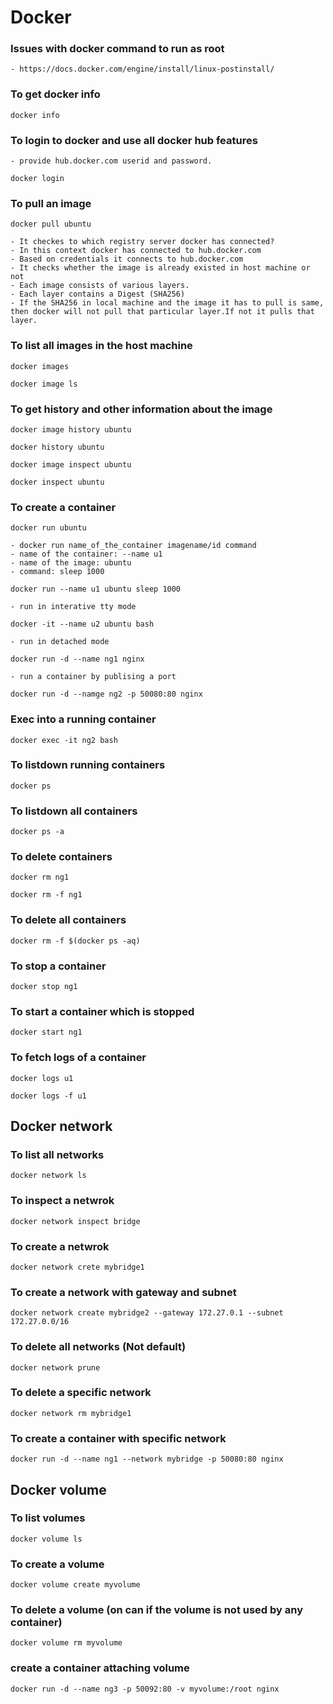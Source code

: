 # Docker

### Issues with docker command to run as root

    - https://docs.docker.com/engine/install/linux-postinstall/

### To get docker info

```docker info```

### To login to docker and use all docker hub features 

    - provide hub.docker.com userid and password.

```docker login``` 

### To pull an image

```docker pull ubuntu```

    - It checkes to which registry server docker has connected?
    - In this context docker has connected to hub.docker.com
    - Based on credentials it connects to hub.docker.com
    - It checks whether the image is already existed in host machine or not
    - Each image consists of various layers.
    - Each layer contains a Digest (SHA256)
    - If the SHA256 in local machine and the image it has to pull is same, then docker will not pull that particular layer.If not it pulls that layer.

### To list all images in the host machine

```docker images```

```docker image ls```

### To get history and other information about the image

```docker image history ubuntu```

```docker history ubuntu```

```docker image inspect ubuntu```

```docker inspect ubuntu```

### To create a container

```docker run ubuntu```

    - docker run name_of_the_container imagename/id command
    - name of the container: --name u1
    - name of the image: ubuntu
    - command: sleep 1000

```docker run --name u1 ubuntu sleep 1000```

    - run in interative tty mode

```docker -it --name u2 ubuntu bash```

    - run in detached mode

```docker run -d --name ng1 nginx```

    - run a container by publising a port

```docker run -d --namge ng2 -p 50080:80 nginx```


### Exec into a running container

```docker exec -it ng2 bash```

### To listdown running containers

```docker ps```

### To listdown all containers

```docker ps -a```

### To delete containers

```docker rm ng1```

```docker rm -f ng1```

### To delete all containers 

```docker rm -f $(docker ps -aq)```

### To stop a container

```docker stop ng1```

### To start a container which is stopped

```docker start ng1```

### To fetch logs of a container

```docker logs u1```

```docker logs -f u1```

## Docker network

### To list all networks

```docker network ls```

### To inspect a netwrok

```docker network inspect bridge```

### To create a netwrok 

```docker network crete mybridge1```

### To create a network with gateway and subnet

```docker network create mybridge2 --gateway 172.27.0.1 --subnet 172.27.0.0/16```

### To delete all networks (Not default)

```docker network prune```

### To delete a specific network 

```docker network rm mybridge1```

### To create a container with specific network

```docker run -d --name ng1 --network mybridge -p 50080:80 nginx```

## Docker volume

### To list volumes

```docker volume ls```

### To create a volume

```docker volume create myvolume```

### To delete a volume (on can if the volume is not used by any container)

```docker volume rm myvolume```

### create a container attaching volume

```docker run -d --name ng3 -p 50092:80 -v myvolume:/root nginx```
